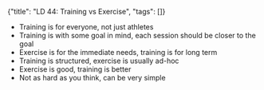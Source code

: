 {"title": "LD 44: Training vs Exercise", "tags": []}
* Training is for everyone, not just athletes
* Training is with some goal in mind, each session should be closer to the goal
* Exercise is for the immediate needs, training is for long term
* Training is structured, exercise is usually ad-hoc
* Exercise is good, training is better
* Not as hard as you think, can be very simple

